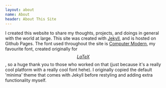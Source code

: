 ```yaml
---
layout: about
name: About
header: About This Site
---
```


I created this website to share my thoughts, projects, and doings in general with the world at large. This site was created with <a href="https://www.jekyllrb.com" target="_blank">Jekyll</a>, and is hosted on Github Pages. The font used throughout the site is [Computer Modern](https://en.wikipedia.org/wiki/Computer_Modern), my favourite font, created originally for [$$ LaTeX $$](https://www.latex-project.org/), so a huge thank you to those who worked on that (just because it's a really cool platform with a really cool font hehe). I originally copied the default 'minima' theme that comes with Jekyll before restyling and adding extra functionality myself.